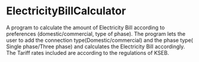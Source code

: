 # ElectricityBillCalculator
A program to calculate the amount of Electricity Bill according to preferences (domestic/commercial, type of phase).
The program lets the user to add the connection type(Domestic/commercial) and the phase type( Single phase/Three phase) and calculates the Electricity Bill accordingly.
The Tariff rates included are according to the regulations of KSEB.
